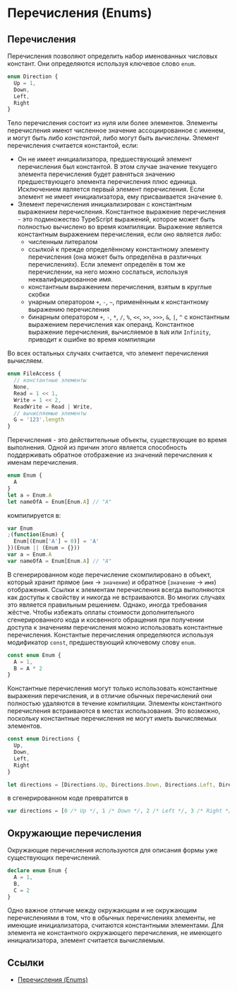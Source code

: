 # Перечисления (Enums)

## Перечисления

Перечисления позволяют определить набор именованных числовых констант. Они определяются используя ключевое слово `enum`.

```ts
enum Direction {
  Up = 1,
  Down,
  Left,
  Right
}
```

Тело перечисления состоит из нуля или более элементов. Элементы перечисления имеют численное значение ассоциированное с именем, и могут быть либо _константой_, либо могут быть _вычислены_. Элемент перечисления считается константой, если:

- Он не имеет инициализатора, предшествующий элемент перечисления был константой. В этом случае значение текущего элемента перечисления будет равняться значению предшествующего элемента перечисления плюс единица. Исключением является первый элемент перечисления. Если элемент не имеет инициализатора, ему присваивается значение `0`.
- Элемент перечисления инициализирован с константным выражением перечисления. Константное выражение перечисления - это подмножество TypeScript выражений, которое может быть полностью вычислено во время компиляции. Выражение является константным выражением перечисления, если оно является либо:
  - численным литералом
  - ссылкой к прежде определённому константному элементу перечисления (она может быть определёна в различных перечислениях). Если элемент определён в том же перечислении, на него можно сослаться, используя неквалифицированное имя.
  - константным выражением перечисления, взятым в круглые скобки
  - унарным оператором `+`, `-`, `~`, применённым к константному выражению перечисления
  - бинарным оператором `+`, `-`, `*`, `/`, `%`, `<<`, `>>`, `>>>`, `&`, `|`, `^` с константным выражением перечисления как операнд. Константное выражение перечисления, вычисляемое в `NaN` или `Infinity`, приводит к ошибке во время компиляции

Во всех остальных случаях считается, что элемент перечисления вычисляем.

```ts
enum FileAccess {
  // константные элементы
  None,
  Read = 1 << 1,
  Write = 1 << 2,
  ReadWrite = Read | Write,
  // вычисляемые элементы
  G = '123'.length
}
```

Перечисления - это действительные объекты, существующие во время выполнения. Одной из причин этого является способность поддерживать обратное отображение из значений перечисления к именам перечисления.

```ts
enum Enum {
  A
}
let a = Enum.A
let nameOfA = Enum[Enum.A] // "A"
```

компилируется в:

```js
var Enum
;(function(Enum) {
  Enum[(Enum['A'] = 0)] = 'A'
})(Enum || (Enum = {}))
var a = Enum.A
var nameOfA = Enum[Enum.A] // "A"
```

В сгенерированном коде перечисление скомпилировано в объект, который хранит прямое (`имя` -> `значение`) и обратное (`значение` -> `имя`) отображения. Ссылки к элементам перечисления всегда выполняются как доступы к свойству и никогда не встраиваются. Во многих случаях это является правильным решением. Однако, иногда требования жёстче. Чтобы избежать оплаты стоимости дополнительного сгенерированного кода и косвенного обращения при получении доступа к значениям перечисления можно использовать константные перечисления. Константые перечисления определяются используя модификатор `const`, предшествующий ключевому слову `enum`.

```ts
const enum Enum {
  A = 1,
  B = A * 2
}
```

Константные перечисления могут только использовать константные выражения перечисления, и в отличие обычных перечислений они полностью удаляются в течение компиляции. Элементы константного перечисления встраиваются в местах использования. Это возможно, поскольку константные перечисления не могут иметь вычисляемых элементов.

```ts
const enum Directions {
  Up,
  Down,
  Left,
  Right
}

let directions = [Directions.Up, Directions.Down, Directions.Left, Directions.Right]
```

в сгенерированном коде превратится в

```js
var directions = [0 /* Up */, 1 /* Down */, 2 /* Left */, 3 /* Right */]
```

## Окружающие перечисления

Окружающие перечисления используются для описания формы уже существующих перечислений.

```ts
declare enum Enum {
  A = 1,
  B,
  C = 2
}
```

Одно важное отличие между окружающим и не окружающим перечислениями в том, что в обычных перечислениях элементы, не имеющие инициализатора, считаются константными элементами. Для элемента не константного окружающего перечисления, не имеющего инициализатора, элемент считается вычисляемым.

## Ссылки

- [Перечисления (Enums)](http://typescript-lang.ru/docs/Enums.html)
